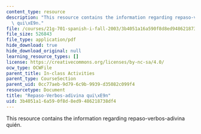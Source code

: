 ```yaml
---
content_type: resource
description: "This resource contains the information regarding repaso-verbos-adivina\
  \ qui\xE9n."
file: /courses/21g-701-spanish-i-fall-2003/3b4051a16a590f8d8ed9486218738df4_MIT21G_701F03_3verbos.pdf
file_size: 526843
file_type: application/pdf
hide_download: true
hide_download_original: null
learning_resource_types: []
license: https://creativecommons.org/licenses/by-nc-sa/4.0/
ocw_type: OCWFile
parent_title: In-class Activities
parent_type: CourseSection
parent_uid: 0cc77aeb-9d79-6c9b-9939-d35082c099f4
resourcetype: Document
title: "Repaso-Verbos-adivina qui\xE9n"
uid: 3b4051a1-6a59-0f8d-8ed9-486218738df4
---
```

This resource contains the information regarding repaso-verbos-adivina quién.
